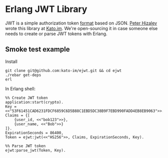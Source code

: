Erlang JWT Library
=

JWT is a simple authorization token [format](http://self-issued.info/docs/draft-ietf-oauth-json-web-token.html) based on JSON. [Peter Hizalev](http://twitter.com/petrohi) wrote this library at [Kato.im](http://kato.im). We're open-sourcing it in case someone else needs to create or parse JWT tokens with Erlang.

## Smoke test example

Install

    git clone git@github.com:kato-im/ejwt.git && cd ejwt
    ./rebar get-deps
    erl

In Erlang shell:

    %% Create JWT token
    application:start(crypto).
    Key = <<"53F61451CAD6231FDCF6859C6D5B88C1EBD5DC38B9F7EBD990FADD4EB8EB9063">>.
    Claims = {[
        {user_id, <<"bob123">>},
        {user_name, <<"Bob">>}
    ]}.
    ExpirationSeconds = 86400,
    Token = ejwt:jwt(<<"HS256">>, Claims, ExpirationSeconds, Key).

    %% Parse JWT token
    ejwt:parse_jwt(Token, Key).
